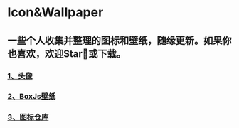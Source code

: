 # Icon&Wallpaper

## 一些个人收集并整理的图标和壁纸，随缘更新。如果你也喜欢，欢迎Star🌟或下载。

### [1、头像](https://github.com/iamhuangli/Icon/tree/main/Avatar)

### [2、BoxJs壁纸](https://github.com/iamhuangli/Icon/tree/main/BoxJs-Wallpaper)

### [3、图标仓库](https://github.com/iamhuangli/Icon/tree/main/Subscription)
